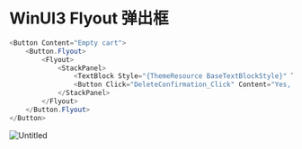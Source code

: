# WinUI3 Flyout 弹出框

```csharp
<Button Content="Empty cart">
    <Button.Flyout>
        <Flyout>
            <StackPanel>
                <TextBlock Style="{ThemeResource BaseTextBlockStyle}" Text="All items will be removed. Do you want to continue?" Margin="0,0,0,12" />
                <Button Click="DeleteConfirmation_Click" Content="Yes, empty my cart" />
            </StackPanel>
        </Flyout>
    </Button.Flyout>
</Button>
```

![Untitled](WinUI3%20Flyout%20%E5%BC%B9%E5%87%BA%E6%A1%86%2056bb020984ab4faf9f701ee2039aa837/Untitled.png)
